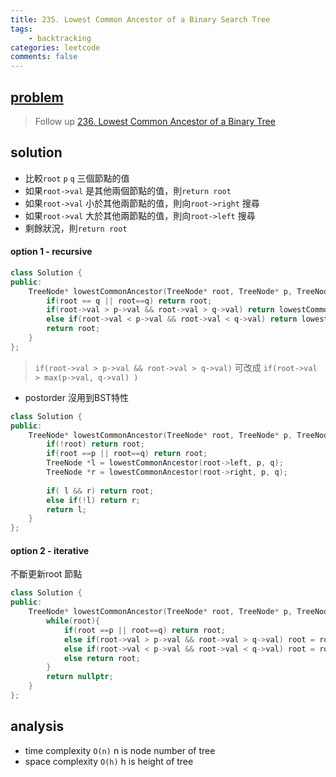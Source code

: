 ```yaml
---
title: 235. Lowest Common Ancestor of a Binary Search Tree
tags:  
    - backtracking
categories: leetcode
comments: false
---
```



## [problem](https://leetcode.com/problems/lowest-common-ancestor-of-a-binary-search-tree/)

> Follow up [236. Lowest Common Ancestor of a Binary Tree](https://leetcode.com/problems/lowest-common-ancestor-of-a-binary-tree/)


## solution

- 比較`root` `p` `q` 三個節點的值
- 如果`root->val` 是其他兩個節點的值，則`return root`
- 如果`root->val` 小於其他兩節點的值，則向`root->right` 搜尋
- 如果`root->val` 大於其他兩節點的值，則向`root->left` 搜尋
- 剩餘狀況，則`return root`

#### option 1 - recursive

```c++
class Solution {
public:
    TreeNode* lowestCommonAncestor(TreeNode* root, TreeNode* p, TreeNode* q) {
        if(root == q || root==q) return root;
        if(root->val > p->val && root->val > q->val) return lowestCommonAncestor(root->left, p,q);
        else if(root->val < p->val && root->val < q->val) return lowestCommonAncestor(root->right, p,q);
        return root;
    }
};
```

> `if(root->val > p->val && root->val > q->val)` 可改成
> `if(root->val > max(p->val, q->val) )`
- postorder
沒用到BST特性
```c++
class Solution {
public:
    TreeNode* lowestCommonAncestor(TreeNode* root, TreeNode* p, TreeNode* q) {
        if(!root) return root;
        if(root ==p || root==q) return root;
        TreeNode *l = lowestCommonAncestor(root->left, p, q);
        TreeNode *r = lowestCommonAncestor(root->right, p, q);
        
        if( l && r) return root;
        else if(!l) return r;
        return l;
    }
};
```
#### option 2 - iterative
不斷更新root 節點

```c++
class Solution {
public:
    TreeNode* lowestCommonAncestor(TreeNode* root, TreeNode* p, TreeNode* q) {
        while(root){
            if(root ==p || root==q) return root;
            else if(root->val > p->val && root->val > q->val) root = root->left;
            else if(root->val < p->val && root->val < q->val) root = root->right;
            else return root;
        }
        return nullptr;
    }
};
```
## analysis
- time complexity `O(n)` n is node number of tree
- space complexity `O(h)` h is height of tree